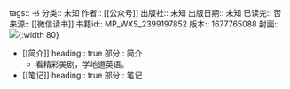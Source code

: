 tags:: 书
分类:: 未知
作者:: [[公众号]]
出版社:: 未知
出版日期:: 未知
已读完:: 否
来源:: [[微信读书]]
书籍id:: MP_WXS_2399197852
版本:: 1677765088
封面:: ![](http://wx.qlogo.cn/mmhead/Q3auHgzwzM4zQoo8MJlo5f202cMGq1vicFfNqn4cpPmibL2iaFgOugVXA/0){:width 80}

- [[简介]]
  heading:: true
  部分:: 简介
	- 看精彩美剧，学地道英语。
- [[笔记]]
  heading:: true
  部分:: 笔记